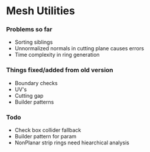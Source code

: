 
# Mesh Utilities

### Problems so far
 - Sorting siblings
 - Unnormalized normals in cutting plane causes errors
 - Time complexity in ring generation

### Things fixed/added from old version
 - Boundary checks
 - UV's
 - Cutting gap
 - Builder patterns

### Todo
 - Check box collider fallback
 - Builder pattern for param
 - NonPlanar strip rings need hiearchical analysis